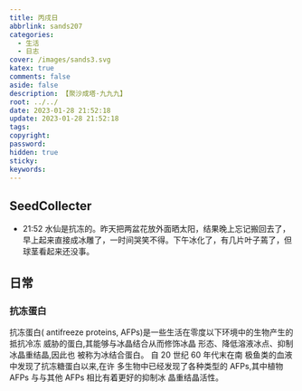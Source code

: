 ```yaml
---
title: 丙戌日
abbrlink: sands207
categories:
  - 生活
  - 日志
cover: /images/sands3.svg
katex: true
comments: false
aside: false
description: 【聚沙成塔·九九九】
root: ../../
date: 2023-01-28 21:52:18
update: 2023-01-28 21:52:18
tags:
copyright:
password:
hidden: true
sticky:
keywords:
---
```


## SeedCollecter
- 21:52 水仙是抗冻的。昨天把两盆花放外面晒太阳，结果晚上忘记搬回去了，早上起来直接成冰雕了，一时间哭笑不得。下午冰化了，有几片叶子蔫了，但球茎看起来还没事。


## 日常

### 抗冻蛋白

抗冻蛋白( antifreeze proteins, AFPs)是一些生活在零度以下环境中的生物产生的抵抗冷冻 威胁的蛋白,其能够与冰晶结合从而修饰冰晶 形态、降低溶液冰点、抑制冰晶重结晶,因此也 被称为冰结合蛋白。 自 20 世纪 60 年代末在南 极鱼类的血液中发现了抗冻糖蛋白以来,在许 多生物中已经发现了各种类型的 AFPs,其中植物 AFPs 与与其他 AFPs 相比有着更好的抑制冰 晶重结晶活性。